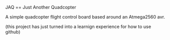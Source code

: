 JAQ == Just Another Quadcopter

A simple quadcopter flight control board based around an Atmega2560 avr.

(this project has just turned into a learnign experience for how to use github)
